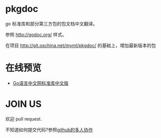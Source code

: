 # pkgdoc

go 标准库和部分第三方包的包文档中文翻译。

参照 http://godoc.org/ 样式。

在项目 http://git.oschina.net/myml/pkgdoc/ 的基础上，增加最新版本的包

# 在线预览

- [Go语言中文网标准库中文版](http://studygolang.com/pkgdoc)

# JOIN US

欢迎 pull request.

不知道如何提交代码?参照[github的多人协作](https://gist.github.com/suziewong/4378619)
